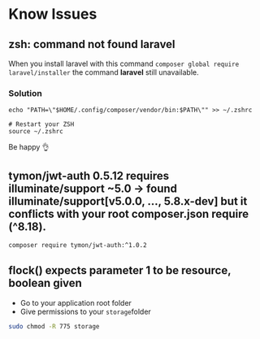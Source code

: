 # Know Issues

## zsh: command not found laravel

When you install laravel with this command `composer global require laravel/installer` the command **laravel** still unavailable.

### Solution

```text
echo "PATH=\"$HOME/.config/composer/vendor/bin:$PATH\"" >> ~/.zshrc

# Restart your ZSH
source ~/.zshrc
```

Be happy 👌

## tymon/jwt-auth 0.5.12 requires illuminate/support ~5.0 -&gt; found illuminate/support\[v5.0.0, ..., 5.8.x-dev\] but it conflicts with your root composer.json require \(^8.18\).

```bash
composer require tymon/jwt-auth:^1.0.2
```

## flock\(\) expects parameter 1 to be resource, boolean given

* Go to your application root folder
* Give permissions to your `storage`folder

```bash
sudo chmod -R 775 storage
```

